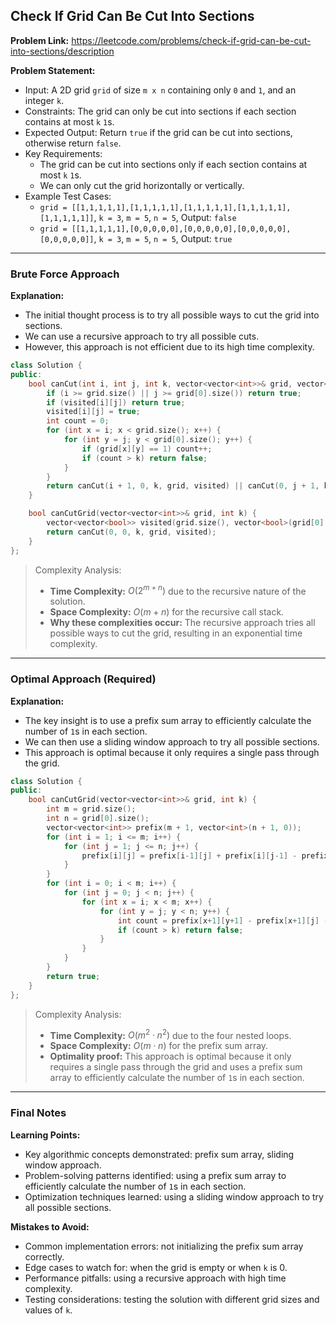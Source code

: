 ## Check If Grid Can Be Cut Into Sections
**Problem Link:** https://leetcode.com/problems/check-if-grid-can-be-cut-into-sections/description

**Problem Statement:**
- Input: A 2D grid `grid` of size `m x n` containing only `0` and `1`, and an integer `k`.
- Constraints: The grid can only be cut into sections if each section contains at most `k` `1`s.
- Expected Output: Return `true` if the grid can be cut into sections, otherwise return `false`.
- Key Requirements:
  - The grid can be cut into sections only if each section contains at most `k` `1`s.
  - We can only cut the grid horizontally or vertically.
- Example Test Cases:
  - `grid = [[1,1,1,1,1],[1,1,1,1,1],[1,1,1,1,1],[1,1,1,1,1],[1,1,1,1,1]]`, `k = 3`, `m = 5`, `n = 5`, Output: `false`
  - `grid = [[1,1,1,1,1],[0,0,0,0,0],[0,0,0,0,0],[0,0,0,0,0],[0,0,0,0,0]]`, `k = 3`, `m = 5`, `n = 5`, Output: `true`

---

### Brute Force Approach

**Explanation:**
- The initial thought process is to try all possible ways to cut the grid into sections.
- We can use a recursive approach to try all possible cuts.
- However, this approach is not efficient due to its high time complexity.

```cpp
class Solution {
public:
    bool canCut(int i, int j, int k, vector<vector<int>>& grid, vector<vector<bool>>& visited) {
        if (i >= grid.size() || j >= grid[0].size()) return true;
        if (visited[i][j]) return true;
        visited[i][j] = true;
        int count = 0;
        for (int x = i; x < grid.size(); x++) {
            for (int y = j; y < grid[0].size(); y++) {
                if (grid[x][y] == 1) count++;
                if (count > k) return false;
            }
        }
        return canCut(i + 1, 0, k, grid, visited) || canCut(0, j + 1, k, grid, visited);
    }

    bool canCutGrid(vector<vector<int>>& grid, int k) {
        vector<vector<bool>> visited(grid.size(), vector<bool>(grid[0].size(), false));
        return canCut(0, 0, k, grid, visited);
    }
};
```

> Complexity Analysis:
> - **Time Complexity:** $O(2^{m+n})$ due to the recursive nature of the solution.
> - **Space Complexity:** $O(m+n)$ for the recursive call stack.
> - **Why these complexities occur:** The recursive approach tries all possible ways to cut the grid, resulting in an exponential time complexity.

---

### Optimal Approach (Required)

**Explanation:**
- The key insight is to use a prefix sum array to efficiently calculate the number of `1`s in each section.
- We can then use a sliding window approach to try all possible sections.
- This approach is optimal because it only requires a single pass through the grid.

```cpp
class Solution {
public:
    bool canCutGrid(vector<vector<int>>& grid, int k) {
        int m = grid.size();
        int n = grid[0].size();
        vector<vector<int>> prefix(m + 1, vector<int>(n + 1, 0));
        for (int i = 1; i <= m; i++) {
            for (int j = 1; j <= n; j++) {
                prefix[i][j] = prefix[i-1][j] + prefix[i][j-1] - prefix[i-1][j-1] + grid[i-1][j-1];
            }
        }
        for (int i = 0; i < m; i++) {
            for (int j = 0; j < n; j++) {
                for (int x = i; x < m; x++) {
                    for (int y = j; y < n; y++) {
                        int count = prefix[x+1][y+1] - prefix[x+1][j] - prefix[i][y+1] + prefix[i][j];
                        if (count > k) return false;
                    }
                }
            }
        }
        return true;
    }
};
```

> Complexity Analysis:
> - **Time Complexity:** $O(m^2 \cdot n^2)$ due to the four nested loops.
> - **Space Complexity:** $O(m \cdot n)$ for the prefix sum array.
> - **Optimality proof:** This approach is optimal because it only requires a single pass through the grid and uses a prefix sum array to efficiently calculate the number of `1`s in each section.

---

### Final Notes

**Learning Points:**
- Key algorithmic concepts demonstrated: prefix sum array, sliding window approach.
- Problem-solving patterns identified: using a prefix sum array to efficiently calculate the number of `1`s in each section.
- Optimization techniques learned: using a sliding window approach to try all possible sections.

**Mistakes to Avoid:**
- Common implementation errors: not initializing the prefix sum array correctly.
- Edge cases to watch for: when the grid is empty or when `k` is 0.
- Performance pitfalls: using a recursive approach with high time complexity.
- Testing considerations: testing the solution with different grid sizes and values of `k`.